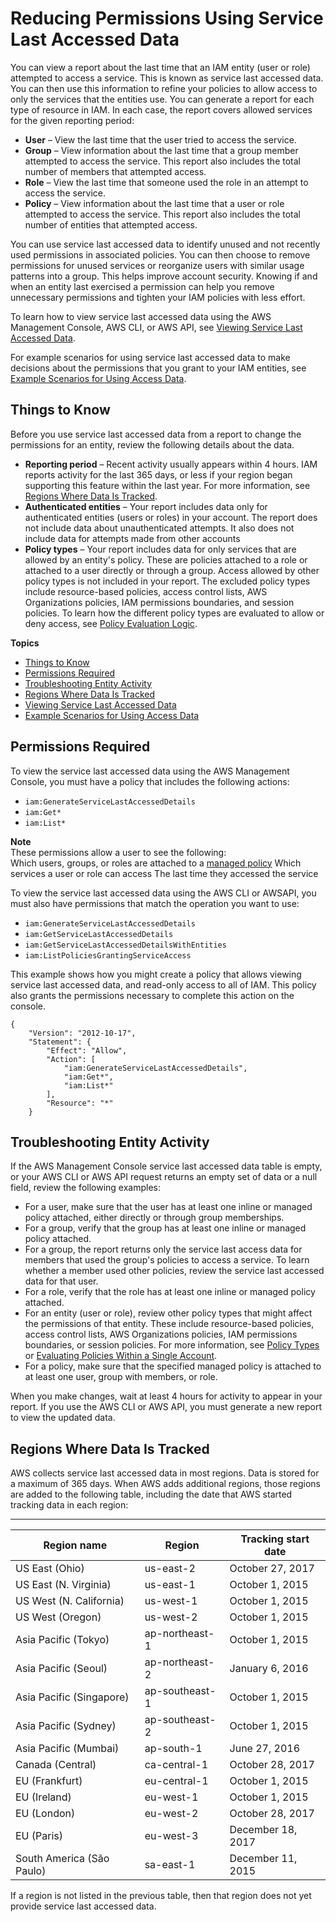 # Reducing Permissions Using Service Last Accessed Data<a name="access_policies_access-advisor"></a>

You can view a report about the last time that an IAM entity \(user or role\) attempted to access a service\. This is known as service last accessed data\. You can then use this information to refine your policies to allow access to only the services that the entities use\. You can generate a report for each type of resource in IAM\. In each case, the report covers allowed services for the given reporting period:
+ **User** – View the last time that the user tried to access the service\.
+ **Group** – View information about the last time that a group member attempted to access the service\. This report also includes the total number of members that attempted access\.
+ **Role** – View the last time that someone used the role in an attempt to access the service\.
+ **Policy** – View information about the last time that a user or role attempted to access the service\. This report also includes the total number of entities that attempted access\.

You can use service last accessed data to identify unused and not recently used permissions in associated policies\. You can then choose to remove permissions for unused services or reorganize users with similar usage patterns into a group\. This helps improve account security\. Knowing if and when an entity last exercised a permission can help you remove unnecessary permissions and tighten your IAM policies with less effort\.

To learn how to view service last accessed data using the AWS Management Console, AWS CLI, or AWS API, see [Viewing Service Last Accessed Data](access_policies_access-advisor-view-data.md)\. 

For example scenarios for using service last accessed data to make decisions about the permissions that you grant to your IAM entities, see [Example Scenarios for Using Access Data](access_policies_access-advisor-example-scenarios.md)\.

## Things to Know<a name="access_policies_access-advisor-know"></a>

Before you use service last accessed data from a report to change the permissions for an entity, review the following details about the data\.
+ **Reporting period** – Recent activity usually appears within 4 hours\. IAM reports activity for the last 365 days, or less if your region began supporting this feature within the last year\. For more information, see [Regions Where Data Is Tracked](#access-advisor_tracking-period)\.
+ **Authenticated entities** – Your report includes data only for authenticated entities \(users or roles\) in your account\. The report does not include data about unauthenticated attempts\. It also does not include data for attempts made from other accounts 
+ **Policy types** – Your report includes data for only services that are allowed by an entity's policy\. These are policies attached to a role or attached to a user directly or through a group\. Access allowed by other policy types is not included in your report\. The excluded policy types include resource\-based policies, access control lists, AWS Organizations policies, IAM permissions boundaries, and session policies\. To learn how the different policy types are evaluated to allow or deny access, see [Policy Evaluation Logic](reference_policies_evaluation-logic.md)\.

**Topics**
+ [Things to Know](#access_policies_access-advisor-know)
+ [Permissions Required](#access_policies_access-advisor-permissions)
+ [Troubleshooting Entity Activity](#access_policies_access-advisor-troubleshooting)
+ [Regions Where Data Is Tracked](#access-advisor_tracking-period)
+ [Viewing Service Last Accessed Data](access_policies_access-advisor-view-data.md)
+ [Example Scenarios for Using Access Data](access_policies_access-advisor-example-scenarios.md)

## Permissions Required<a name="access_policies_access-advisor-permissions"></a>

 To view the service last accessed data using the AWS Management Console, you must have a policy that includes the following actions:
+ `iam:GenerateServiceLastAccessedDetails`
+ `iam:Get*`
+ `iam:List*`

**Note**  
These permissions allow a user to see the following:  
Which users, groups, or roles are attached to a [managed policy](https://docs.aws.amazon.com/general/latest/gr/glos-chap.html#managed_policy)
Which services a user or role can access
The last time they accessed the service

To view the service last accessed data using the AWS CLI or AWSAPI, you must also have permissions that match the operation you want to use:
+ `iam:GenerateServiceLastAccessedDetails`
+ `iam:GetServiceLastAccessedDetails`
+ `iam:GetServiceLastAccessedDetailsWithEntities`
+ `iam:ListPoliciesGrantingServiceAccess`

This example shows how you might create a policy that allows viewing service last accessed data, and read\-only access to all of IAM\. This policy also grants the permissions necessary to complete this action on the console\. 

```
{
    "Version": "2012-10-17",
    "Statement": {
        "Effect": "Allow",
        "Action": [
            "iam:GenerateServiceLastAccessedDetails",
            "iam:Get*",
            "iam:List*"
        ],
        "Resource": "*"
    }
```

## Troubleshooting Entity Activity<a name="access_policies_access-advisor-troubleshooting"></a>

If the AWS Management Console service last accessed data table is empty, or your AWS CLI or AWS API request returns an empty set of data or a null field, review the following examples:
+ For a user, make sure that the user has at least one inline or managed policy attached, either directly or through group memberships\.
+ For a group, verify that the group has at least one inline or managed policy attached\.
+ For a group, the report returns only the service last access data for members that used the group's policies to access a service\. To learn whether a member used other policies, review the service last accessed data for that user\.
+ For a role, verify that the role has at least one inline or managed policy attached\.
+ For an entity \(user or role\), review other policy types that might affect the permissions of that entity\. These include resource\-based policies, access control lists, AWS Organizations policies, IAM permissions boundaries, or session policies\. For more information, see [Policy Types](access_policies.md#access_policy-types) or [Evaluating Policies Within a Single Account](reference_policies_evaluation-logic.md#policy-eval-basics)\.
+ For a policy, make sure that the specified managed policy is attached to at least one user, group with members, or role\.

When you make changes, wait at least 4 hours for activity to appear in your report\. If you use the AWS CLI or AWS API, you must generate a new report to view the updated data\.

## Regions Where Data Is Tracked<a name="access-advisor_tracking-period"></a>

AWS collects service last accessed data in most regions\. Data is stored for a maximum of 365 days\. When AWS adds additional regions, those regions are added to the following table, including the date that AWS started tracking data in each region:


****  

| Region name | Region | Tracking start date | 
| --- | --- | --- | 
| US East \(Ohio\) | us\-east\-2 | October 27, 2017 | 
| US East \(N\. Virginia\) | us\-east\-1 | October 1, 2015 | 
| US West \(N\. California\) | us\-west\-1 | October 1, 2015 | 
| US West \(Oregon\) | us\-west\-2 | October 1, 2015 | 
| Asia Pacific \(Tokyo\) | ap\-northeast\-1 | October 1, 2015 | 
| Asia Pacific \(Seoul\) | ap\-northeast\-2 | January 6, 2016 | 
| Asia Pacific \(Singapore\) | ap\-southeast\-1 | October 1, 2015 | 
| Asia Pacific \(Sydney\) | ap\-southeast\-2 | October 1, 2015 | 
| Asia Pacific \(Mumbai\) | ap\-south\-1 | June 27, 2016 | 
| Canada \(Central\) | ca\-central\-1 | October 28, 2017 | 
| EU \(Frankfurt\) | eu\-central\-1 | October 1, 2015 | 
| EU \(Ireland\) | eu\-west\-1 | October 1, 2015 | 
| EU \(London\) | eu\-west\-2 | October 28, 2017 | 
| EU \(Paris\) | eu\-west\-3 | December 18, 2017 | 
| South America \(São Paulo\) | sa\-east\-1 | December 11, 2015 | 

If a region is not listed in the previous table, then that region does not yet provide service last accessed data\.